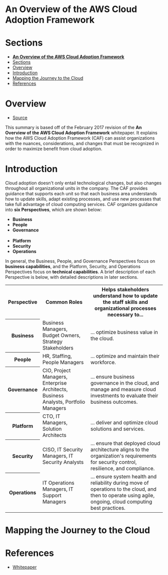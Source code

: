 # **An Overview of the AWS Cloud Adoption Framework**

# Sections
- [**An Overview of the AWS Cloud Adoption Framework**](#an-overview-of-the-aws-cloud-adoption-framework)
- [Sections](#sections)
- [Overview](#overview)
- [Introduction](#introduction)
- [Mapping the Journey to the Cloud](#mapping-the-journey-to-the-cloud)
- [References](#references)

# Overview
- [Source](https://d1.awsstatic.com/whitepapers/aws_cloud_adoption_framework.pdf)

This summary is based off of the February 2017 revision of the **An Overview of the AWS Cloud Adoption Framework** whitepaper. It explains how the AWS Cloud Adoption Framework (CAF) can assist organizations with the nuances, considerations, and changes that must be recognized in order to maximize benefit from cloud adoption.

# Introduction
Cloud adoption doesn't only entail technological changes, but also changes throughout all organizational units in the company. The CAF provides guidance that supports each unit so that each business area understands how to update skills, adapt existing processes, and use new processes that take full advantage of cloud computing services. CAF organizes guidance into **six Perspectives**, which are shown below:

- **Business**
- **People**
- **Governance**<br><br>
- **Platform**
- **Security**
- **Operations**

In general, the Business, People, and Governance Perspectives focus on **business capabilities**, and the Platform, Security, and Operations Perspectives focus on **technical capabilities**. A brief description of each Perspective is below, with detailed descriptions in later sections.

<html>
<table align="center">
    <tr>
        <th align="center" width="40">Perspective</th>
        <th align="center" width="200">Common Roles</th>
        <th align="center" width="400">Helps stakeholders understand how to update the staff skills and organizational processes necessary to...</th>
    </tr>
    <tr>
        <th align="center">Business</th>
        <td>Business Managers, Budget Owners, Strategy Stakeholders</td>
        <td>... optimize business value in the cloud.</td>
    </tr>
    <tr>
        <th align="center">People</th>
        <td>HR, Staffing, People Managers</td>
        <td>... optimize and maintain their workforce.</td>
    </tr>
    <tr>
        <th align="center">Governance</th>
        <td>CIO, Project Managers, Enterprise Architects, Business Analysts, Portfolio Managers</td>
        <td>... ensure business governance in the cloud, and manage and measure cloud investments to
        evaluate their business outcomes.</td>
    </tr>
    <tr>
        <th align="center">Platform</th>
        <td>CTO, IT Managers, Solution Architects</td>
        <td>... deliver and optimize cloud solutions and services.</td>
    </tr>
    <tr>
        <th align="center">Security</th>
        <td>CISO, IT Security Managers, IT Security Analysts</td>
        <td>... ensure that deployed cloud architecture aligns to the organization's requirements for
        security control, resilience, and compliance.</td>
    </tr>
    <tr>
        <th align="center">Operations</th>
        <td>IT Operations Managers, IT Support Managers</td>
        <td>... ensure system health and reliability during move of operations to the cloud, and then
        to operate using agile, ongoing, cloud computing best practices.</td>
    </tr>
</table>
<html>

# Mapping the Journey to the Cloud

# References
- [Whitepaper](https://d1.awsstatic.com/whitepapers/aws_cloud_adoption_framework.pdf)
